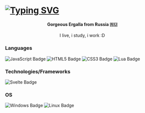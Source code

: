 <h1><a href="https://git.io/typing-svg"><img src="https://readme-typing-svg.herokuapp.com?font=Fira+Code&weight=700&size=30&pause=1004&color=000000&center=true&vCenter=true&width=435&lines=Hello%2C+nice+to+meet+you!" alt="Typing SVG" /></a></h1>
<h4 align="center">Gorgeous Ergalla from Russia 🇷🇺</h3>
<p align="center">I live, i study, i work :D</p>

<h3>Languages</h3>
<div id="badges">
<img src="https://img.shields.io/badge/javascript-%23323330.svg?style=for-the-badge&logo=javascript&logoColor=%23F7DF1E" alt="JavaScript Badge"/>
<img src="https://img.shields.io/badge/html5-%23323330.svg?style=for-the-badge&logo=html5" alt="HTML5 Badge"/>
<img src="https://img.shields.io/badge/css3-%23323330.svg?style=for-the-badge&logo=css3&logoColor=%231572B6" alt="CSS3 Badge"/>
<img src="https://img.shields.io/badge/lua-%23323330.svg?style=for-the-badge&logo=lua&logoColor=000080" alt="Lua Badge"/>
</div>

<h3>Technologies/Frameworks</h3>
<div id="frameworks-badges">
<img src="https://img.shields.io/badge/svelte-%23323330.svg?style=for-the-badge&logo=svelte" alt="Svelte Badge"/>
</div>

<h3>OS</h3>
<div id="os-badges">
<img src="https://img.shields.io/badge/windows-%23323330.svg?style=for-the-badge&logo=windows" alt="Windows Badge"/>
<img src="https://img.shields.io/badge/linux-%23323330.svg?style=for-the-badge&logo=linux" alt="Linux Badge"/>
</div>



<!--
**Ergalla/Ergalla** is a ✨ _special_ ✨ repository because its `README.md` (this file) appears on your GitHub profile.

Here are some ideas to get you started:

- 🔭 I’m currently working on ...
- 🌱 I’m currently learning ...
- 👯 I’m looking to collaborate on ...
- 🤔 I’m looking for help with ...
- 💬 Ask me about ...
- 📫 How to reach me: ...
- 😄 Pronouns: ...
- ⚡ Fun fact: ...
-->
